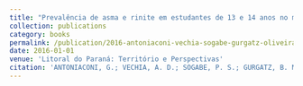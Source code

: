 ```yaml
---
title: "Prevalência de asma e rinite em estudantes de 13 e 14 anos no município de Paranaguá, Paraná"
collection: publications
category: books
permalink: /publication/2016-antoniaconi-vechia-sogabe-gurgatz-oliveira-reis
date: 2016-01-01
venue: 'Litoral do Paraná: Território e Perspectivas'
citation: 'ANTONIACONI, G.; VECHIA, A. D.; SOGABE, P. S.; GURGATZ, B. M.; OLIVEIRA, D. C.; REIS, R. A. Prevalência de asma e rinite em estudantes de 13 e 14 anos no município de Paranaguá, Paraná. In: Rodrigo Arantes Reis; Cinthia Maria de Sena Abrahão; Liliani Marilia Tiepolo, Marcelo Chemin. (Org.). Litoral do Paraná: Território e Perspectivas, v. 2, p. 223-240, 2016.'
---
```

